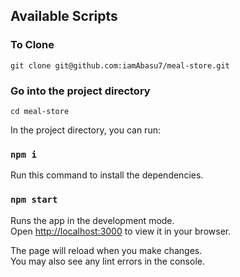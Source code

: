 

## Available Scripts

### To Clone

`git clone git@github.com:iamAbasu7/meal-store.git`

### Go into the project directory

`cd meal-store`


In the project directory, you can run:

### `npm i`
Run this command to install the dependencies.

### `npm start`

Runs the app in the development mode.\
Open [http://localhost:3000](http://localhost:3000) to view it in your browser.

The page will reload when you make changes.\
You may also see any lint errors in the console.

